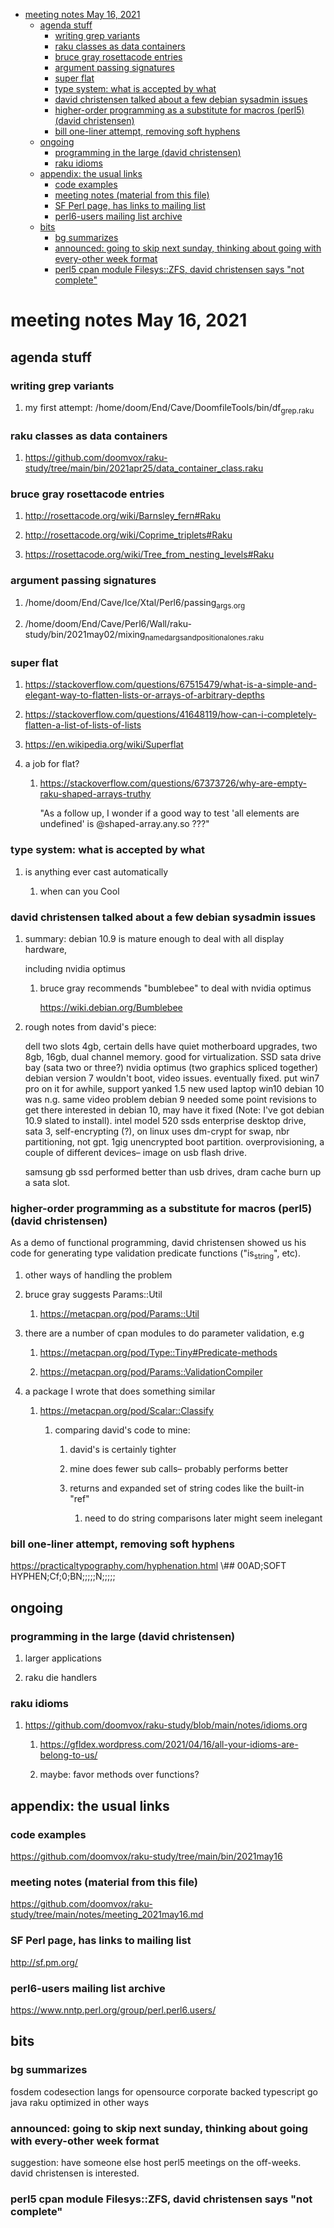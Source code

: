 - [meeting notes May 16, 2021](#org105b4f7)
  - [agenda stuff](#org9cb3efc)
    - [writing grep variants](#org042fbf0)
    - [raku classes as data containers](#orgcd56756)
    - [bruce gray rosettacode entries](#orgd7c9d78)
    - [argument passing signatures](#org42cf23e)
    - [super flat](#org019167b)
    - [type system: what is accepted by what](#org41a4db5)
    - [david christensen talked about a few debian sysadmin issues](#orgb86fe3f)
    - [higher-order programming as a substitute for macros (perl5)  (david christensen)](#org142a65c)
    - [bill one-liner attempt, removing soft hyphens](#orgb3b7d85)
  - [ongoing](#org98cc63d)
    - [programming in the large (david christensen)](#org4dc4bc5)
    - [raku idioms](#org380b8ee)
  - [appendix: the usual links](#org5b6aee4)
    - [code examples](#orgf94c567)
    - [meeting notes (material from this file)](#org4533f94)
    - [SF Perl page, has links to mailing list](#orgdaab8e2)
    - [perl6-users mailing list archive](#org7cf7174)
  - [bits](#org2812dd9)
    - [bg summarizes](#org898d271)
    - [announced: going to skip next sunday, thinking about going with every-other week format](#orgbc9678b)
    - [perl5 cpan module  Filesys::ZFS, david christensen says "not complete"](#org2d8d320)


<a id="org105b4f7"></a>

# meeting notes May 16, 2021


<a id="org9cb3efc"></a>

## agenda stuff


<a id="org042fbf0"></a>

### writing grep variants

1.  my first attempt: /home/doom/End/Cave/DoomfileTools/bin/df<sub>grep.raku</sub>


<a id="orgcd56756"></a>

### raku classes as data containers

1.  <https://github.com/doomvox/raku-study/tree/main/bin/2021apr25/data_container_class.raku>


<a id="orgd7c9d78"></a>

### bruce gray rosettacode entries

1.  <http://rosettacode.org/wiki/Barnsley_fern#Raku>

2.  <http://rosettacode.org/wiki/Coprime_triplets#Raku>

3.  <https://rosettacode.org/wiki/Tree_from_nesting_levels#Raku>


<a id="org42cf23e"></a>

### argument passing signatures

1.  /home/doom/End/Cave/Ice/Xtal/Perl6/passing<sub>args.org</sub>

2.  /home/doom/End/Cave/Perl6/Wall/raku-study/bin/2021may02/mixing<sub>named</sub><sub>args</sub><sub>and</sub><sub>positional</sub><sub>ones.raku</sub>


<a id="org019167b"></a>

### super flat

1.  <https://stackoverflow.com/questions/67515479/what-is-a-simple-and-elegant-way-to-flatten-lists-or-arrays-of-arbitrary-depths>

2.  <https://stackoverflow.com/questions/41648119/how-can-i-completely-flatten-a-list-of-lists-of-lists>

3.  <https://en.wikipedia.org/wiki/Superflat>

4.  a job for flat?

    1.  <https://stackoverflow.com/questions/67373726/why-are-empty-raku-shaped-arrays-truthy>
    
        "As a follow up, I wonder if a good way to test 'all elements are undefined' is @shaped-array.any.so ???"


<a id="org41a4db5"></a>

### type system: what is accepted by what

1.  is anything ever cast automatically

    1.  when can you Cool


<a id="orgb86fe3f"></a>

### david christensen talked about a few debian sysadmin issues

1.  summary: debian 10.9 is mature enough to deal with all display hardware,

    including nvidia optimus
    
    1.  bruce gray recommends "bumblebee" to deal with nvidia optimus
    
        <https://wiki.debian.org/Bumblebee>

2.  rough notes from david's piece:

    dell two slots 4gb, certain dells have quiet motherboard upgrades, two 8gb, 16gb, dual channel memory. good for virtualization. SSD sata drive bay (sata two or three?) nvidia optimus (two graphics spliced together) debian version 7 wouldn't boot, video issues. eventually fixed. put win7 pro on it for awhile, support yanked 1.5 new used laptop win10 debian 10 was n.g. same video problem debian 9 needed some point revisions to get there interested in debian 10, may have it fixed (Note: I've got debian 10.9 slated to install). intel model 520 ssds enterprise desktop drive, sata 3, self-encrypting (?), on linux uses dm-crypt for swap, nbr partitioning, not gpt. 1gig unencrypted boot partition. overprovisioning, a couple of different devices&#x2013; image on usb flash drive.
    
    samsung gb ssd performed better than usb drives, dram cache burn up a sata slot.


<a id="org142a65c"></a>

### higher-order programming as a substitute for macros (perl5)  (david christensen)

As a demo of functional programming, david christensen showed us his code for generating type validation predicate functions ("is<sub>string</sub>", etc).

1.  other ways of handling the problem

2.  bruce gray suggests Params::Util

    1.  <https://metacpan.org/pod/Params::Util>

3.  there are a number of cpan modules to do parameter validation, e.g

    1.  <https://metacpan.org/pod/Type::Tiny#Predicate-methods>
    
    2.  <https://metacpan.org/pod/Params::ValidationCompiler>

4.  a package I wrote that does something similar

    1.  <https://metacpan.org/pod/Scalar::Classify>
    
        1.  comparing david's code to mine:
        
            1.  david's is certainly tighter
            
            2.  mine does fewer sub calls&#x2013; probably performs better
            
            3.  returns and expanded set of string codes like the built-in "ref"
            
                1.  need to do string comparisons later might seem inelegant


<a id="orgb3b7d85"></a>

### bill one-liner attempt, removing soft hyphens

<https://practicaltypography.com/hyphenation.html> \\## 00AD;SOFT HYPHEN;Cf;0;BN;;;;;N;;;;;


<a id="org98cc63d"></a>

## ongoing


<a id="org4dc4bc5"></a>

### programming in the large (david christensen)

1.  larger applications

2.  raku die handlers


<a id="org380b8ee"></a>

### raku idioms

1.  <https://github.com/doomvox/raku-study/blob/main/notes/idioms.org>

    1.  <https://gfldex.wordpress.com/2021/04/16/all-your-idioms-are-belong-to-us/>
    
    2.  maybe: favor methods over functions?


<a id="org5b6aee4"></a>

## appendix: the usual links


<a id="orgf94c567"></a>

### code examples

<https://github.com/doomvox/raku-study/tree/main/bin/2021may16>


<a id="org4533f94"></a>

### meeting notes (material from this file)

<https://github.com/doomvox/raku-study/tree/main/notes/meeting_2021may16.md>


<a id="orgdaab8e2"></a>

### SF Perl page, has links to mailing list

<http://sf.pm.org/>


<a id="org7cf7174"></a>

### perl6-users mailing list archive

<https://www.nntp.perl.org/group/perl.perl6.users/>


<a id="org2812dd9"></a>

## bits


<a id="org898d271"></a>

### bg summarizes

fosdem codesection langs for opensource corporate backed typescript go java raku optimized in other ways


<a id="orgbc9678b"></a>

### announced: going to skip next sunday, thinking about going with every-other week format

suggestion: have someone else host perl5 meetings on the off-weeks. david christensen is interested.


<a id="org2d8d320"></a>

### perl5 cpan module  Filesys::ZFS, david christensen says "not complete"
